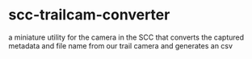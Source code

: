 # scc-trailcam-converter
a miniature utility for the camera in the SCC that converts the captured metadata and file name from our trail camera and generates an csv
